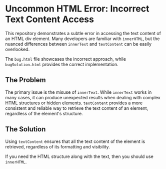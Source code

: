 # Uncommon HTML Error: Incorrect Text Content Access

This repository demonstrates a subtle error in accessing the text content of an HTML div element.  Many developers are familiar with `innerHTML`, but the nuanced differences between `innerText` and `textContent` can be easily overlooked.

The `bug.html` file showcases the incorrect approach, while `bugSolution.html` provides the correct implementation.

## The Problem

The primary issue is the misuse of `innerText`. While `innerText` works in many cases, it can produce unexpected results when dealing with complex HTML structures or hidden elements.  `textContent` provides a more consistent and reliable way to retrieve the text content of an element, regardless of the element's structure.

## The Solution

Using `textContent` ensures that all the text content of the element is retrieved, regardless of its formatting and visibility.

If you need the HTML structure along with the text, then you should use `innerHTML`.